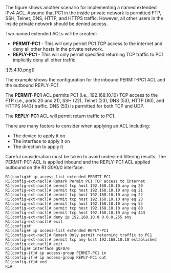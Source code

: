 The figure shows another scenario for implementing a named extended IPv4 ACL. Assume that PC1 in the inside private network is permitted FTP, SSH, Telnet, DNS, HTTP, and HTTPS traffic. However, all other users in the inside private network should be denied access.

Two named extended ACLs will be created:

- **PERMIT-PC1** - This will only permit PC1 TCP access to the internet and deny all other hosts in the private network.
- **REPLY-PC1** - This will only permit specified returning TCP traffic to PC1 implicitly deny all other traffic.

![[5.4.10.png]]

The example shows the configuration for the inbound PERMIT-PC1 ACL and the outbound REPLY-PC1.

The **PERMIT-PC1** ACL permits PC1 (i.e., 192.168.10.10) TCP access to the FTP (i.e., ports 20 and 21), SSH (22), Telnet (23), DNS (53), HTTP (80), and HTTPS (443) traffic. DNS (53) is permitted for both TCP and UDP.

The **REPLY-PC1** ACL will permit return traffic to PC1.

There are many factors to consider when applying an ACL including:

- The device to apply it on
- The interface to apply it on
- The direction to apply it

Careful consideration must be taken to avoid undesired filtering results. The PERMIT-PC1 ACL is applied inbound and the REPLY-PC1 ACL applied outbound on the R1 G0/0/0 interface.

```
R1(config)# ip access-list extended PERMIT-PC1
R1(config-ext-nacl)# Remark Permit PC1 TCP access to internet
R1(config-ext-nacl)# permit tcp host 192.168.10.10 any eq 20
R1(config-ext-nacl)# permit tcp host 192.168.10.10 any eq 21
R1(config-ext-nacl)# permit tcp host 192.168.10.10 any eq 22
R1(config-ext-nacl)# permit tcp host 192.168.10.10 any eq 23
R1(config-ext-nacl)# permit tcp host 192.168.10.10 any eq 53
R1(config-ext-nacl)# permit tcp host 192.168.10.10 any eq 80
R1(config-ext-nacl)# permit tcp host 192.168.10.10 any eq 443
R1(config-ext-nacl)# deny ip 192.168.10.0 0.0.0.255 any 
R1(config-ext-nacl)# exit
R1(config)# 
R1(config)# ip access-list extended REPLY-PC1
R1(config-ext-nacl)# Remark Only permit returning traffic to PC1 
R1(config-ext-nacl)# permit tcp any host 192.168.10.10 established
R1(config-ext-nacl)# exit
R1(config)# interface g0/0/0
R1(config-if)# ip access-group PERMIT-PC1 in
R1(config-if)# ip access-group REPLY-PC1 out
R1(config-if)# end
R1#
```